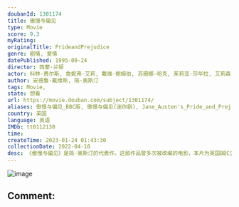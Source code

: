 ```yaml
---
doubanId: 1301174
title: 傲慢与偏见
type: Movie
score: 9.3
myRating: 
originalTitle: PrideandPrejudice
genre: 剧情, 爱情
datePublished: 1995-09-24
director: 西蒙·兰顿
actor: 科林·费尔斯, 詹妮弗·艾莉, 戴维·鲍姆伯, 苏珊娜·哈克, 茱莉亚·莎华拉, 艾莉森·斯戴曼, 本杰明·惠特罗, undefined, 露西·布莱尔斯, 波丽·麦伯利, 乔安娜·大卫, 蒂姆·怀尔顿, 露西·斯科特, 艾德里安·鲁基斯, 安娜·钱斯勒, 露茜·罗宾森, 芭芭拉·雷吉, 鲁珀特·范西塔特, 大卫·巴克·琼斯, 艾米莉娅·福克斯, 露茜·戴维斯, 安东尼·凯尔夫, 罗杰·巴克莱, undefined, undefined, 玛琳·西达威, undefined, undefined, 哈莉特·伊斯特科特, undefined, undefined, undefined, 克里斯托弗·斯坦斯, undefined, 山姆·比兹利
author: 安德鲁·戴维斯, 简·奥斯汀
tags: Movie, 
state: 想看
url: https://movie.douban.com/subject/1301174/
aliases: 傲慢与偏见_BBC版, 傲慢与偏见(迷你剧), Jane_Austen's_Pride_and_Prejudice
country: 英国
language: 英语
IMDb: tt0112130
time: 
createTime: 2023-01-24 01:43:30
collectionDate: 2022-04-10
desc: 《傲慢与偏见》是简·奥斯汀的代表作。这部作品曾多次被改编的电影，本片为英国BBC公司1995年出品。18世纪英国乡间班纳特家有五个女儿，班纳特太太整天焦躁不已，最大的心愿就是将女儿们一个个嫁出去。一...
---
```


![image](p2184360268.jpg)

Comment: 
---

